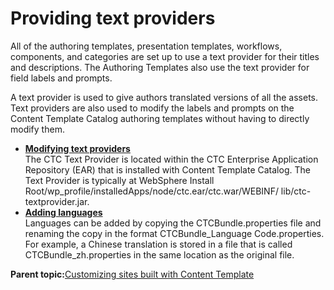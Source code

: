 # Providing text providers

All of the authoring templates, presentation templates, workflows, components, and categories are set up to use a text provider for their titles and descriptions. The Authoring Templates also use the text provider for field labels and prompts.

A text provider is used to give authors translated versions of all the assets. Text providers are also used to modify the labels and prompts on the Content Template Catalog authoring templates without having to directly modify them.

-   **[Modifying text providers](../ctc/ctc_design_custom_prov_modify.md)**  
The CTC Text Provider is located within the CTC Enterprise Application Repository \(EAR\) that is installed with Content Template Catalog. The Text Provider is typically at WebSphere Install Root/wp\_profile/installedApps/node/ctc.ear/ctc.war/WEBINF/ lib/ctc-textprovider.jar.
-   **[Adding languages](../ctc/ctc_design_custom_prov_lang.md)**  
Languages can be added by copying the CTCBundle.properties file and renaming the copy in the format CTCBundle\_Language Code.properties. For example, a Chinese translation is stored in a file that is called CTCBundle\_zh.properties in the same location as the original file.

**Parent topic:**[Customizing sites built with Content Template](../ctc/ctc_design_custom.md)

